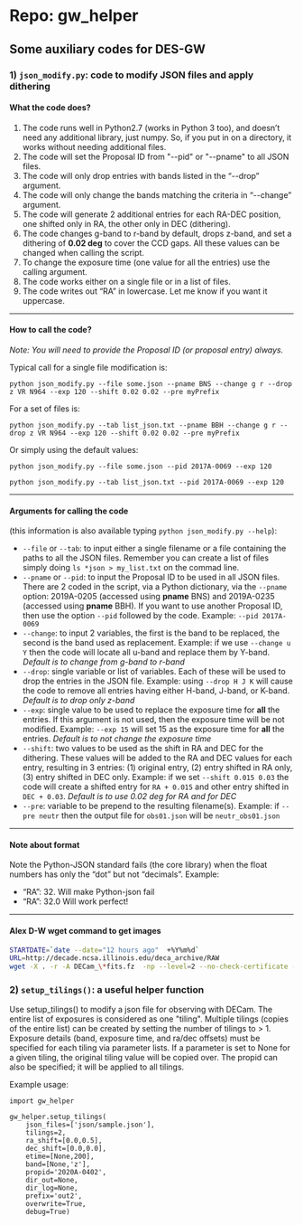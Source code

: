# Repo: gw_helper
## Some auxiliary codes for DES-GW

### 1) `json_modify.py`: code to modify JSON files and apply dithering

#### What the code does?
1) The code runs well in Python2.7 (works in Python 3 too), and doesn’t need any additional library, just numpy. So, if you put in on a directory, it works without needing additional files.
1) The code will set the Proposal ID from "--pid" or "--pname" to all JSON files.
1) The code will only drop entries with bands listed in the “--drop” argument.
1) The code will only change the bands matching the criteria in “--change” argument.
1) The code will generate 2 additional entries for each RA-DEC position, one shifted only in RA, the other only in DEC (dithering).
1) The code changes g-band to r-band by default, drops z-band, and set a dithering of **0.02 deg** to cover the CCD gaps. All these values can be changed when calling the script.
1) To change the exposure time (one value for all the entries) use the calling argument.
1) The code works either on a single file or in a list of files.
1) The code writes out “RA” in lowercase. Let me know if you want it uppercase.

------------------------------------------------
#### How to call the code?
*Note: You will need to provide the Proposal ID (or proposal entry) always.*

Typical call for a single file modification is:

`python json_modify.py --file some.json --pname BNS --change g r --drop z VR N964 --exp 120 --shift 0.02 0.02 --pre myPrefix`

For a set of files is:

`python json_modify.py --tab list_json.txt --pname BBH --change g r --drop z VR N964 --exp 120 --shift 0.02 0.02 --pre myPrefix`

Or simply using the default values:

`python json_modify.py --file some.json --pid 2017A-0069 --exp 120`

`python json_modify.py --tab list_json.txt --pid 2017A-0069 --exp 120`

------------------------------------------------
#### Arguments for calling the code
(this information is also available typing `python json_modify.py --help`):
  * `--file` or `--tab`: to input either a single filename or a file containing the paths to all the JSON files. Remember you can create a list of files simply doing `ls *json > my_list.txt` on the commad line.
  * `--pname` or `--pid`: to input the Proposal ID to be used in all JSON files. There are 2 coded in the script, via a Python dictionary, via the `--pname` option: 2019A-0205 (accessed using **pname** BNS) and 2019A-0235 (accessed using **pname** BBH). If you want to use another Proposal ID, then use the option `--pid` followed by the code. Example: `--pid 2017A-0069`
  * `--change`: to input 2 variables, the first is the band to be replaced, the second is the band used as replacement. Example: if we use `--change u Y` then the code will locate all u-band and replace them by Y-band. *Default is to change from g-band to r-band*
  * `--drop`: single variable or list of variables. Each of these will be used to drop the entries in the JSON file. Example: using `--drop H J K` will cause the code to remove all entries having either H-band, J-band, or K-band. *Default is to drop only z-band*
  * `--exp`: single value to be used to replace the exposure time for **all** the entries. If this argument is not used, then the exposure time will be not modified. Example: `--exp 15` will set 15 as the exposure time for **all** the entries. *Default is to not change the exposure time*
  * `--shift`: two values to be used as the shift in RA and DEC for the dithering. These values will be added to the RA and DEC values for each entry, resulting in 3 entries: (1) original entry, (2) entry shifted in RA only, (3) entry shifted in DEC only. Example: if we set `--shift 0.015 0.03` the code will create a shifted entry for `RA + 0.015` and other entry shifted in `DEC + 0.03`. *Default is to use 0.02 deg for RA and for DEC*
  * `--pre`: variable to be prepend to the resulting filename(s). Example: if `--pre neutr` then the output file for `obs01.json` will be `neutr_obs01.json`

------------------------------------------------
#### Note about format
Note the Python-JSON standard fails (the core library) when the float numbers has only the “dot” but not “decimals”.
Example:
* “RA”: 32.    Will make Python-json fail
* “RA”: 32.0    Will work perfect!
------------------------------------------------


#### Alex D-W wget command to get images
```bash
STARTDATE=`date --date="12 hours ago"  +%Y%m%d`
URL=http://decade.ncsa.illinois.edu/deca_archive/RAW
wget -X . -r -A DECam_\*fits.fz  -np --level=2 --no-check-certificate -N -nH --cut-dirs=2 --progress=dot -e dotbytes=4M $URL/${STARTDATE}/
```

### 2) `setup_tilings()`: a useful helper function 

Use setup_tilings() to modify a json file for observing with DECam. The entire list of exposures is considered as one "tiling". Multiple tilings (copies of the entire list) can be created by setting the number of tilings to > 1. Exposure details (band, exposure time, and ra/dec offsets) must be specified for each tiling via parameter lists. If a parameter is set to None for a given tiling, the original tiling value will be copied over. The propid can also be specified; it will be applied to all tilings.


Example usage:
```
import gw_helper

gw_helper.setup_tilings(
    json_files=['json/sample.json'],
    tilings=2,
    ra_shift=[0.0,0.5],
    dec_shift=[0.0,0.0],
    etime=[None,200],
    band=[None,'z'],
    propid='2020A-0402',
    dir_out=None,
    dir_log=None, 
    prefix='out2',
    overwrite=True,
    debug=True)
```
